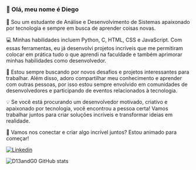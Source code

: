### 👋 Olá, meu nome é Diego 
📓 Sou um estudante de Análise e Desenvolvimento de Sistemas apaixonado por tecnologia e sempre em busca de aprender coisas novas.

💻 Minhas habilidades incluem Python, C, HTML, CSS e JavaScript. Com essas ferramentas, eu já desenvolvi projetos incríveis que me permitiram colocar em prática tudo o que aprendi na faculdade e também aprimorar minhas habilidades como desenvolvedor.

🚀 Estou sempre buscando por novos desafios e projetos interessantes para trabalhar. Além disso, adoro compartilhar meu conhecimento e aprender com outras pessoas, por isso estou sempre envolvido em comunidades de desenvolvedores e participando de eventos relacionados à tecnologia.

💡 Se você está procurando um desenvolvedor motivado, criativo e apaixonado por tecnologia, você encontrou a pessoa certa! Vamos trabalhar juntos para criar soluções incríveis e transformar ideias em realidade.

🤝 Vamos nos conectar e criar algo incrível juntos? Estou animado para começar!

[![Linkedin](https://img.shields.io/badge/LinkedIn-0077B5?style=for-the-badge&logo=linkedin&logoColor=white)](https://www.linkedin.com/in/diego-balardi-a2680721b)

![D13andG0 GitHub stats](https://github-readme-stats.vercel.app/api?username=d13andg0&show_icons=true&theme=radical)

